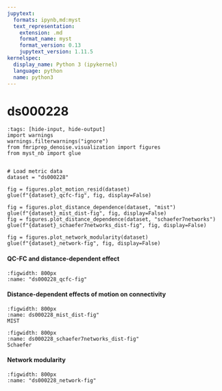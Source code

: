```yaml
---
jupytext:
  formats: ipynb,md:myst
  text_representation:
    extension: .md
    format_name: myst
    format_version: 0.13
    jupytext_version: 1.11.5
kernelspec:
  display_name: Python 3 (ipykernel)
  language: python
  name: python3
---
```


# ds000228

```{code-cell} ipython3
:tags: [hide-input, hide-output]
import warnings
warnings.filterwarnings("ignore")
from fmriprep_denoise.visualization import figures
from myst_nb import glue


# Load metric data
dataset = "ds000228"

fig = figures.plot_motion_resid(dataset)
glue(f"{dataset}_qcfc-fig", fig, display=False)

fig = figures.plot_distance_dependence(dataset, "mist")
glue(f"{dataset}_mist_dist-fig", fig, display=False)
fig = figures.plot_distance_dependence(dataset, "schaefer7networks")
glue(f"{dataset}_schaefer7networks_dist-fig", fig, display=False)

fig = figures.plot_network_modularity(dataset)
glue(f"{dataset}_network-fig", fig, display=False)
```

#### QC-FC and distance-dependent effect
<!-- 
No denoise strategy removed the correlation with motion captured by mean framewise displacement. 
`aroma`, `compcor6`, and `simple` reduced the correlation between connectivity edges and mean framewise displacement. 
`scrubbing` and `scrubbing+gsr` performed the best, as seen in previous work {cite:p}`power_recent_2015`. 
`compcor`, which applies compcor-based regressors covering 50% of the variance, performs worse than the connectome baseline created with high-pass filtered time series. 
Surprisingly, all strategies with global signal regression underperform, contradicting the existing literature {cite:p}`ciric_benchmarking_2017` {cite:p}`parkes_evaluation_2018`. -->


```{glue:figure} ds000228_qcfc-fig
:figwidth: 800px
:name: "ds000228_qcfc-fig"

```


#### Distance-dependent effects of motion on connectivity

<!-- Consistent with the literature, `aroma` reduces the distance dependency of motion on connectivity.  -->

```{glue:figure} ds000228_mist_dist-fig
:figwidth: 800px
:name: ds000228_mist_dist-fig"
MIST
```


```{glue:figure} ds000228_schaefer7networks_dist-fig
:figwidth: 800px
:name: ds000228_schaefer7networks_dist-fig"
Schaefer
```

#### Network modularity
<!-- 
All strategies increased the overall network modularity compared to the `baseline`, with scrubbing based methods performing the best out of all. 
GSR-based strategies improved the network modularity compared to their conunterparts.
The correlation between modularity quality and motion for each denoising approach shows that compcor-based and ICA-AROMA strategies are the best at eliminating correlations between motion and modularity. -->

```{glue:figure} ds000228_network-fig
:figwidth: 800px
:name: "ds000228_network-fig"
```
